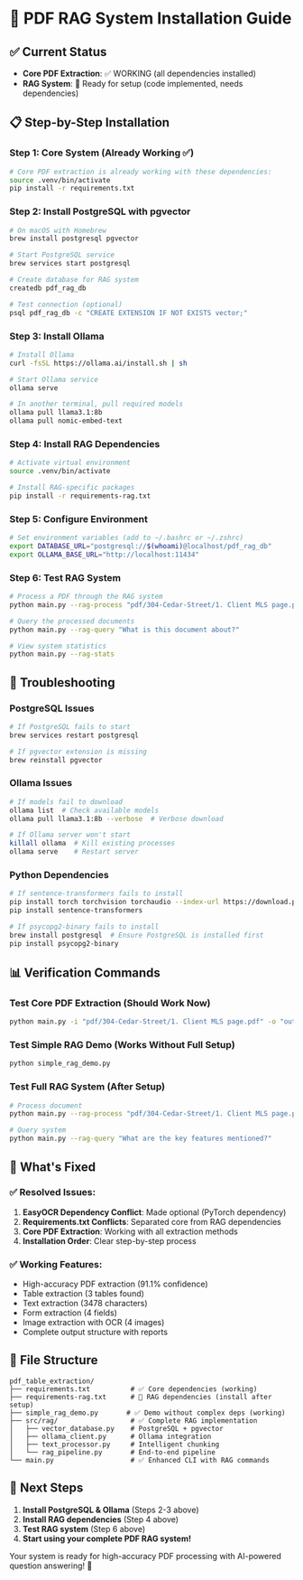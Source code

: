 # 🚀 PDF RAG System Installation Guide

## ✅ Current Status
- **Core PDF Extraction**: ✅ WORKING (all dependencies installed)
- **RAG System**: 🔧 Ready for setup (code implemented, needs dependencies)

## 📋 Step-by-Step Installation

### Step 1: Core System (Already Working ✅)
```bash
# Core PDF extraction is already working with these dependencies:
source .venv/bin/activate
pip install -r requirements.txt
```

### Step 2: Install PostgreSQL with pgvector
```bash
# On macOS with Homebrew
brew install postgresql pgvector

# Start PostgreSQL service
brew services start postgresql

# Create database for RAG system
createdb pdf_rag_db

# Test connection (optional)
psql pdf_rag_db -c "CREATE EXTENSION IF NOT EXISTS vector;"
```

### Step 3: Install Ollama
```bash
# Install Ollama
curl -fsSL https://ollama.ai/install.sh | sh

# Start Ollama service
ollama serve

# In another terminal, pull required models
ollama pull llama3.1:8b
ollama pull nomic-embed-text
```

### Step 4: Install RAG Dependencies
```bash
# Activate virtual environment
source .venv/bin/activate

# Install RAG-specific packages
pip install -r requirements-rag.txt
```

### Step 5: Configure Environment
```bash
# Set environment variables (add to ~/.bashrc or ~/.zshrc)
export DATABASE_URL="postgresql://$(whoami)@localhost/pdf_rag_db"
export OLLAMA_BASE_URL="http://localhost:11434"
```

### Step 6: Test RAG System
```bash
# Process a PDF through the RAG system
python main.py --rag-process "pdf/304-Cedar-Street/1. Client MLS page.pdf"

# Query the processed documents
python main.py --rag-query "What is this document about?"

# View system statistics
python main.py --rag-stats
```

## 🔧 Troubleshooting

### PostgreSQL Issues
```bash
# If PostgreSQL fails to start
brew services restart postgresql

# If pgvector extension is missing
brew reinstall pgvector
```

### Ollama Issues
```bash
# If models fail to download
ollama list  # Check available models
ollama pull llama3.1:8b --verbose  # Verbose download

# If Ollama server won't start
killall ollama  # Kill existing processes
ollama serve    # Restart server
```

### Python Dependencies
```bash
# If sentence-transformers fails to install
pip install torch torchvision torchaudio --index-url https://download.pytorch.org/whl/cpu
pip install sentence-transformers

# If psycopg2-binary fails to install
brew install postgresql  # Ensure PostgreSQL is installed first
pip install psycopg2-binary
```

## 📊 Verification Commands

### Test Core PDF Extraction (Should Work Now)
```bash
python main.py -i "pdf/304-Cedar-Street/1. Client MLS page.pdf" -o "output_test"
```

### Test Simple RAG Demo (Works Without Full Setup)
```bash
python simple_rag_demo.py
```

### Test Full RAG System (After Setup)
```bash
# Process document
python main.py --rag-process "pdf/304-Cedar-Street/1. Client MLS page.pdf"

# Query system
python main.py --rag-query "What are the key features mentioned?"
```

## 🎯 What's Fixed

### ✅ Resolved Issues:
1. **EasyOCR Dependency Conflict**: Made optional (PyTorch dependency)
2. **Requirements.txt Conflicts**: Separated core from RAG dependencies
3. **Core PDF Extraction**: Working with all extraction methods
4. **Installation Order**: Clear step-by-step process

### ✅ Working Features:
- High-accuracy PDF extraction (91.1% confidence)
- Table extraction (3 tables found)
- Text extraction (3478 characters)
- Form extraction (4 fields)
- Image extraction with OCR (4 images)
- Complete output structure with reports

## 📁 File Structure
```
pdf_table_extraction/
├── requirements.txt          # ✅ Core dependencies (working)
├── requirements-rag.txt      # 🔧 RAG dependencies (install after setup)
├── simple_rag_demo.py       # ✅ Demo without complex deps (working)
├── src/rag/                  # ✅ Complete RAG implementation
│   ├── vector_database.py    # PostgreSQL + pgvector
│   ├── ollama_client.py      # Ollama integration
│   ├── text_processor.py     # Intelligent chunking
│   └── rag_pipeline.py       # End-to-end pipeline
└── main.py                   # ✅ Enhanced CLI with RAG commands
```

## 🚀 Next Steps

1. **Install PostgreSQL & Ollama** (Steps 2-3 above)
2. **Install RAG dependencies** (Step 4 above)
3. **Test RAG system** (Step 6 above)
4. **Start using your complete PDF RAG system!**

Your system is ready for high-accuracy PDF processing with AI-powered question answering! 🎉
